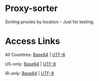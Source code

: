# Proxy-sorter
Sorting proxies by location - Just for testing.

# Access Links

All Countires:  [Base64](https://raw.githubusercontent.com/Surfboardv2ray/Proxy-sorter/main/base64/converted.txt)
                |
                [UTF-8](https://raw.githubusercontent.com/Surfboardv2ray/Proxy-sorter/main/output/converted.txt)

US-only:  [Base64](https://raw.githubusercontent.com/Surfboardv2ray/Proxy-sorter/main/base64/US.txt)
          |
          [UTF-8](https://raw.githubusercontent.com/Surfboardv2ray/Proxy-sorter/main/output/US.txt)

IR-only:  [Base64](https://raw.githubusercontent.com/Surfboardv2ray/Proxy-sorter/main/base64/IR.txt)
          |
          [UTF-8](https://raw.githubusercontent.com/Surfboardv2ray/Proxy-sorter/main/output/IR.txt)
